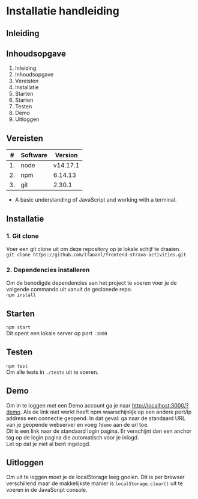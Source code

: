 # Installatie handleiding

## Inleiding


## Inhoudsopgave
1. Inleiding
2. Inhoudsopgave
3. Vereisten
4. Installatie
5. Starten
6. Starten
7. Testen
8. Demo
9. Uitloggen

## Vereisten
|#|Software|Version
|---|---|---
|1. |node| v14.17.1
|2. |npm| 6.14.13
|3. |git| 2.30.1
* A basic understanding of JavaScript and working with a terminal.

## Installatie
### 1. Git clone
Voer een git clone uit om deze repository op je lokale schijf te draaien.  
`git clone https://github.com/lfaoanl/frontend-strava-activities.git`

### 2. Dependencies installeren
Om de benodigde dependencies aan het project te voeren voer je de volgende commando uit vanuit de geclonede repo.  
`npm install`

## Starten

`npm start`  
Dit opent een lokale server op port `:3000`

## Testen

`npm test`  
Om alle tests in `./tests` uit te voeren.

## Demo

Om in te loggen met een Demo account ga je naar [http://localhost:3000/?demo](http://localhost:3000/?demo). Als de link niet werkt heeft npm waarschijnlijk op een andere port/ip address een connectie geopend. In dat geval: ga naar de standaard URL van je geopende webserver en voeg `?demo` aan de url toe.   
Dit is een link naar de standaard login pagina. Er verschijnt dan een anchor tag op de login pagina die automatisch voor je inlogd.  
Let op dat je niet al bent ingelogd.

## Uitloggen
Om uit te loggen moet je de localStorage leeg gooien. Dit is per browser verschillend maar de makkelijkste manier is `localStorage.clear()` uit te voeren in de JavaScript console. 